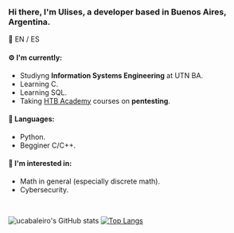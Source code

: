 ### Hi there, I'm Ulises, a developer based in Buenos Aires, Argentina.

:speech_balloon: EN / ES

#### :gear: I'm currently:
* Studiyng **Information Systems Engineering** at UTN BA.
* Learning C.
* Learning SQL.
* Taking [HTB Academy](https://academy.hackthebox.eu/) courses on **pentesting**.

#### :toolbox: Languages:
* Python.
* Begginer C/C++.

#### :eyes: I'm interested in:
* Math in general (especially discrete math).
* Cybersecurity.

<br>

![ucabaleiro's GitHub stats](https://github-readme-stats.vercel.app/api?username=ucabaleiro&show_icons=true&theme=dark&hide_rank=true&count_private=true&layout=compact)
[![Top Langs](https://github-readme-stats.vercel.app/api/top-langs/?username=ucabaleiro&layout=compact&theme=dark)](https://github.com/ucabaleiro/github-readme-stats)

